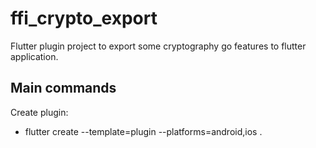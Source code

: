 # ffi_crypto_export

Flutter plugin project to export some cryptography go features to flutter application.


## Main commands

Create plugin:
- flutter create --template=plugin --platforms=android,ios .
